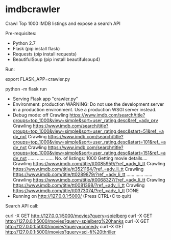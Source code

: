 # imdbcrawler
Crawl Top 1000 IMDB listings and expose a search API

Pre-requisites:

- Python 2.7
- Flask (pip install flask)
- Requests (pip install requests)
- BeautifulSoup (pip install beautifulsoup4)

Run:

export FLASK_APP=crawler.py

python -m flask run

 * Serving Flask app "crawler.py"
 * Environment: production
   WARNING: Do not use the development server in a production environment.
   Use a production WSGI server instead.
 * Debug mode: off
Crawling https://www.imdb.com/search/title?groups=top_1000&view=simple&sort=user_rating,desc&ref_=adv_prv
Crawling https://www.imdb.com/search/title?groups=top_1000&view=simple&sort=user_rating,desc&start=51&ref_=adv_nxt
Crawling https://www.imdb.com/search/title?groups=top_1000&view=simple&sort=user_rating,desc&start=101&ref_=adv_nxt
Crawling https://www.imdb.com/search/title?groups=top_1000&view=simple&sort=user_rating,desc&start=151&ref_=adv_nxt
......
......
......
No. of listings: 1000
Getting movie details....
Crawling https://www.imdb.com/title/tt0085959/?ref_=adv_li_tt
Crawling https://www.imdb.com/title/tt3521164/?ref_=adv_li_tt
Crawling https://www.imdb.com/title/tt0289879/?ref_=adv_li_tt
......
......
......
Crawling https://www.imdb.com/title/tt0068327/?ref_=adv_li_tt
Crawling https://www.imdb.com/title/tt0081398/?ref_=adv_li_tt
Crawling https://www.imdb.com/title/tt0373074/?ref_=adv_li_tt
DONE
 * Running on http://127.0.0.1:5000/ (Press CTRL+C to quit)
 
 Search API call:
 
 curl -X GET http://127.0.0.1:5000/movies?query=spielberg
 curl -X GET http://127.0.0.1:5000/movies?query=spielberg%20hanks
 curl -X GET http://127.0.0.1:5000/movies?query=comedy
 curl -X GET http://127.0.0.1:5000/movies?query=sci-fi%20thriller
 
 

